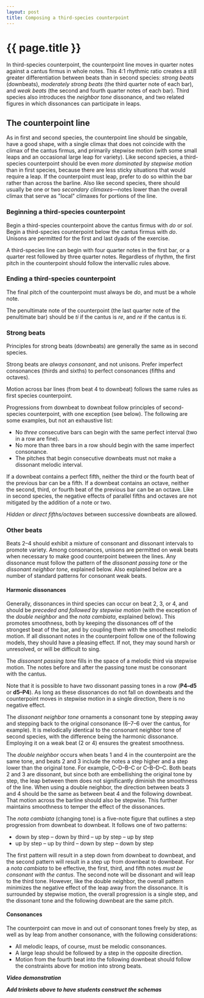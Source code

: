```yaml
---
layout: post
title: Composing a third-species counterpoint
---
```


{{ page.title }}
================

In third-species counterpoint, the counterpoint line moves in quarter notes against a cantus firmus in whole notes. This 4:1 rhythmic ratio creates a still greater differentiation between beats than in second species: *strong beats* (downbeats), *moderately strong beats* (the third quarter note of each bar), and *weak beats* (the second and fourth quarter notes of each bar). Third species also introduces the *neighbor tone* dissonance, and two related figures in which dissonances can participate in leaps.

## The counterpoint line ##

As in first and second species, the counterpoint line should be singable, have a good shape, with a single climax that does not coincide with the climax of the cantus firmus, and primarily stepwise motion (with some small leaps and an occasional large leap for variety). Like second species, a third-species counterpoint should be even *more dominated by stepwise motion* than in first species, because there are less sticky situations that would require a leap. If the counterpoint must leap, prefer to do so within the bar rather than across the barline. Also like second species, there should usually be one or two *secondary climaxes*—notes lower than the overall climax that serve as "local" climaxes for portions of the line.

### Beginning a third-species counterpoint ###

Begin a third-species counterpoint above the cantus firmus with *do* or *sol*. Begin a third-species counterpoint below the cantus firmus with *do*. Unisons are permitted for the first and last dyads of the exercise.

A third-species line can begin with four quarter notes in the first bar, or a quarter rest followed by three quarter notes. Regardless of rhythm, the first pitch in the counterpoint should follow the intervallic rules above.

### Ending a third-species counterpoint ###

The final pitch of the counterpoint must always be *do*, and must be a whole note.

The penultimate note of the counterpoint (the last quarter note of the penultimate bar) should be *ti* if the cantus is *re*, and *re* if the cantus is *ti*.

### Strong beats ###

Principles for strong beats (downbeats) are generally the same as in second species.

Strong beats are *always  consonant*, and not unisons. Prefer imperfect consonances (thirds and sixths) to perfect consonances (fifths and octaves). 

Motion across bar lines (from beat 4 to downbeat) follows the same rules as first species counterpoint.

Progressions from downbeat to downbeat follow principles of second-species counterpoint, with one exception (see below). The following are some examples, but not an exhaustive list:

- No *three* consecutive bars can begin with the same perfect interval (two in a row are fine).  
- No more than three bars in a row should begin with the same imperfect consonance.  
- The pitches that begin consecutive downbeats must not make a dissonant melodic interval.  

If a downbeat contains a perfect fifth, neither the third or the fourth beat of the previous bar can be a fifth. If a downbeat contains an octave, neither the second, third, or fourth beat of the previous bar can be an octave. Like in second species, the negative effects of parallel fifths and octaves are not mitigated by the addition of a note or two. 

*Hidden* or *direct fifths/octaves* between successive downbeats are allowed.

### Other beats ###

Beats 2–4 should exhibit a mixture of consonant and dissonant intervals to promote variety. Among consonances, unisons are permitted on weak beats when necessary to make good counterpoint between the lines. Any dissonance must follow the pattern of the *dissonant passing tone* or the *dissonant neighbor tone*, explained below. Also explained below are a number of standard patterns for consonant weak beats.

#### Harmonic dissonances ####

Generally, dissonances in third species can occur on beat 2, 3, or 4, and should be *preceded and followed by stepwise motion* (with the exception of the *double neighbor* and the *nota cambiata*, explained below). This promotes smoothness, both by keeping the dissonances off of the strongest beat of the bar, and by coupling them with the smoothest melodic motion. If all dissonant notes in the counterpoint follow one of the following models, they should have a pleasing effect. If not, they may sound harsh or unresolved, or will be difficult to sing.

The *dissonant passing tone* fills in the space of a melodic third via stepwise motion. The notes before and after the passing tone must be consonant with the cantus.

Note that it is possible to have two dissonant passing tones in a row (**P4–d5** or **d5–P4**). As long as these dissonances do not fall on downbeats and the counterpoint moves in stepwise motion in a single direction, there is no negative effect.

The *dissonant neighbor tone* ornaments a consonant tone by stepping away and stepping back to the original consonance (6–7–6 over the cantus, for example). It is melodically identical to the consonant neighbor tone of second species, with the difference being the harmonic dissonance. Employing it on a weak beat (2 or 4) ensures the greatest smoothness.

The *double neighbor* occurs when beats 1 and 4 in the counterpoint are the same tone, and beats 2 and 3 include the notes a step higher and a step lower than the original tone. For example, C–D–B–C or C–B–D–C. Both beats 2 and 3 are dissonant, but since both are embellishing the original tone by step, the leap between them does not significantly diminish the smoothness of the line. When using a double neighbor, the direction between beats 3 and 4 should be the same as between beat 4 and the following downbeat. That motion across the barline should also be stepwise. This further maintains smoothness to temper the effect of the dissonances.

The *nota cambiata* (changing tone) is a five-note figure that outlines a step progression from downbeat to downbeat. It follows one of two patterns:

- down by step – down by third – up by step – up by step  
- up by step – up by third – down by step – down by step  

The first pattern will result in a step down from downbeat to downbeat, and the second pattern will result in a step up from downbeat to downbeat. For a *nota cambiata* to be effective, the first, third, and fifth notes *must be consonant with the cantus*. The second note will be dissonant and will leap to the third tone. However, like the double neighbor, the overall pattern minimizes the negative effect of the leap away from the dissonance. It is surrounded by stepwise motion, the overall progression is a single step, and the dissonant tone and the following downbeat are the same pitch.


####  Consonances ####

The counterpoint can move in and out of consonant tones freely by step, as well as by leap from another consonance, with the following considerations:

- All melodic leaps, of course, must be melodic consonances.  
- A large leap should be followed by a step in the opposite direction.  
- Motion from the fourth beat into the following downbeat should follow the constraints above for motion into strong beats.


***Video demonstration***

***Add trinkets above to have students construct the schemas***